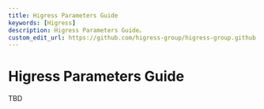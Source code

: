 ```yaml
---
title: Higress Parameters Guide
keywords: [Higress]
description: Higress Parameters Guide。
custom_edit_url: https://github.com/higress-group/higress-group.github.io/blob/master/i18n/zh-cn/docusaurus-plugin-content-docs/current/user/configurations.md
---
```


# Higress Parameters Guide

TBD
